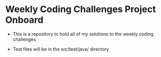 # Weekly Coding Challenges Project Onboard
- This is a repository to hold all of my solutions to the weekly coding challenges

- Test files will be in the src/test/java/ directory
